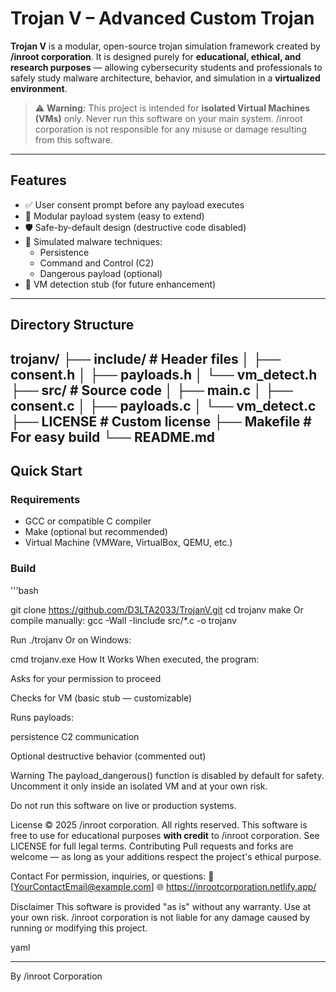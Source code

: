 # Trojan V – Advanced Custom Trojan

**Trojan V** is a modular, open-source trojan simulation framework created by **/inroot corporation**. It is designed purely for **educational, ethical, and research purposes** — allowing cybersecurity students and professionals to safely study malware architecture, behavior, and simulation in a **virtualized environment**.

> ⚠️ **Warning:** This project is intended for **isolated Virtual Machines (VMs)** only. Never run this software on your main system. /inroot corporation is not responsible for any misuse or damage resulting from this software.

---

## Features

- ✅ User consent prompt before any payload executes  
- 🧩 Modular payload system (easy to extend)  
- 🛡️ Safe-by-default design (destructive code disabled)  
- 🧠 Simulated malware techniques:
  - Persistence
  - Command and Control (C2)
  - Dangerous payload (optional)
- 🧪 VM detection stub (for future enhancement)

---

## Directory Structure

trojanv/
├── include/ # Header files
│ ├── consent.h
│ ├── payloads.h
│ └── vm_detect.h
├── src/ # Source code
│ ├── main.c
│ ├── consent.c
│ ├── payloads.c
│ └── vm_detect.c
├── LICENSE # Custom license
├── Makefile # For easy build
└── README.md
---

## Quick Start

### Requirements

- GCC or compatible C compiler
- Make (optional but recommended)
- Virtual Machine (VMWare, VirtualBox, QEMU, etc.)

### Build

'''bash

git clone https://github.com/D3LTA2033/TrojanV.git
cd trojanv
make
Or compile manually:
gcc -Wall -Iinclude src/*.c -o trojanv

Run ./trojanv
Or on Windows:

cmd
trojanv.exe
How It Works
When executed, the program:

Asks for your permission to proceed

Checks for VM (basic stub — customizable)

Runs payloads:

 persistence
 C2 communication

Optional destructive behavior (commented out)

Warning
The payload_dangerous() function is disabled by default for safety.
Uncomment it only inside an isolated VM and at your own risk.

Do not run this software on live or production systems.

License
© 2025 /inroot corporation. All rights reserved.
This software is free to use for educational purposes **with credit** to /inroot corporation.
See LICENSE for full legal terms.
Contributing
Pull requests and forks are welcome — as long as your additions respect the project's ethical purpose.

Contact
For permission, inquiries, or questions:
📧 [YourContactEmail@example.com]
🌐 https://inrootcorporation.netlify.app/

Disclaimer
This software is provided "as is" without any warranty. Use at your own risk. /inroot corporation is not liable for any damage caused by running or modifying this project.

yaml

---

By /inroot Corporation
